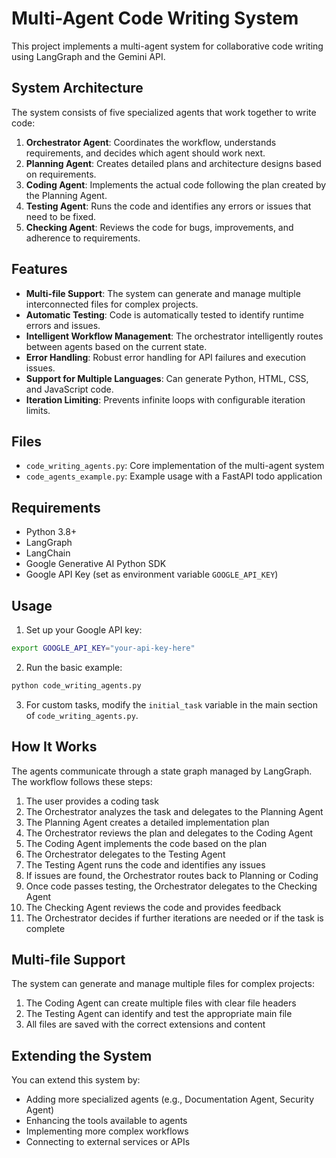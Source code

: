 # Multi-Agent Code Writing System

This project implements a multi-agent system for collaborative code writing using LangGraph and the Gemini API.

## System Architecture

The system consists of five specialized agents that work together to write code:

1. **Orchestrator Agent**: Coordinates the workflow, understands requirements, and decides which agent should work next.
2. **Planning Agent**: Creates detailed plans and architecture designs based on requirements.
3. **Coding Agent**: Implements the actual code following the plan created by the Planning Agent.
4. **Testing Agent**: Runs the code and identifies any errors or issues that need to be fixed.
5. **Checking Agent**: Reviews the code for bugs, improvements, and adherence to requirements.

## Features

- **Multi-file Support**: The system can generate and manage multiple interconnected files for complex projects.
- **Automatic Testing**: Code is automatically tested to identify runtime errors and issues.
- **Intelligent Workflow Management**: The orchestrator intelligently routes between agents based on the current state.
- **Error Handling**: Robust error handling for API failures and execution issues.
- **Support for Multiple Languages**: Can generate Python, HTML, CSS, and JavaScript code.
- **Iteration Limiting**: Prevents infinite loops with configurable iteration limits.

## Files

- `code_writing_agents.py`: Core implementation of the multi-agent system
- `code_agents_example.py`: Example usage with a FastAPI todo application

## Requirements

- Python 3.8+
- LangGraph
- LangChain
- Google Generative AI Python SDK
- Google API Key (set as environment variable `GOOGLE_API_KEY`)

## Usage

1. Set up your Google API key:
```bash
export GOOGLE_API_KEY="your-api-key-here"
```

2. Run the basic example:
```bash
python code_writing_agents.py
```

3. For custom tasks, modify the `initial_task` variable in the main section of `code_writing_agents.py`.

## How It Works

The agents communicate through a state graph managed by LangGraph. The workflow follows these steps:

1. The user provides a coding task
2. The Orchestrator analyzes the task and delegates to the Planning Agent
3. The Planning Agent creates a detailed implementation plan
4. The Orchestrator reviews the plan and delegates to the Coding Agent
5. The Coding Agent implements the code based on the plan
6. The Orchestrator delegates to the Testing Agent
7. The Testing Agent runs the code and identifies any issues
8. If issues are found, the Orchestrator routes back to Planning or Coding
9. Once code passes testing, the Orchestrator delegates to the Checking Agent
10. The Checking Agent reviews the code and provides feedback
11. The Orchestrator decides if further iterations are needed or if the task is complete

## Multi-file Support

The system can generate and manage multiple files for complex projects:

1. The Coding Agent can create multiple files with clear file headers
2. The Testing Agent can identify and test the appropriate main file
3. All files are saved with the correct extensions and content

## Extending the System

You can extend this system by:
- Adding more specialized agents (e.g., Documentation Agent, Security Agent)
- Enhancing the tools available to agents
- Implementing more complex workflows
- Connecting to external services or APIs
